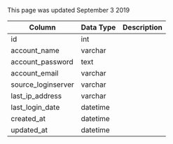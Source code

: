 This page was updated September 3 2019

| Column             | Data Type | Description |
| ------------------ | --------- | ----------- |
| id                 | int       |             |
| account_name       | varchar   |             |
| account_password   | text      |             |
| account_email      | varchar   |             |
| source_loginserver | varchar   |             |
| last_ip_address    | varchar   |             |
| last_login_date    | datetime  |             |
| created_at         | datetime  |             |
| updated_at         | datetime  |             |